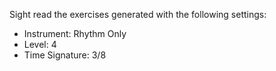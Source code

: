 Sight read the exercises generated with the following settings:

- Instrument: Rhythm Only
- Level: 4
- Time Signature: 3/8